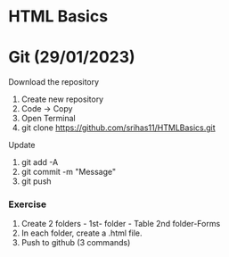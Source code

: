 # HTML Basics

# Git (29/01/2023)
Download the repository
1. Create new repository
2. Code -> Copy 
3. Open Terminal
4. git clone https://github.com/srihas11/HTMLBasics.git

Update
1. git add -A
2. git commit -m "Message"
3. git push

### Exercise
1. Create 2 folders -  1st- folder - Table   2nd folder-Forms
2. In each folder, create a .html file.
3. Push to github (3 commands)